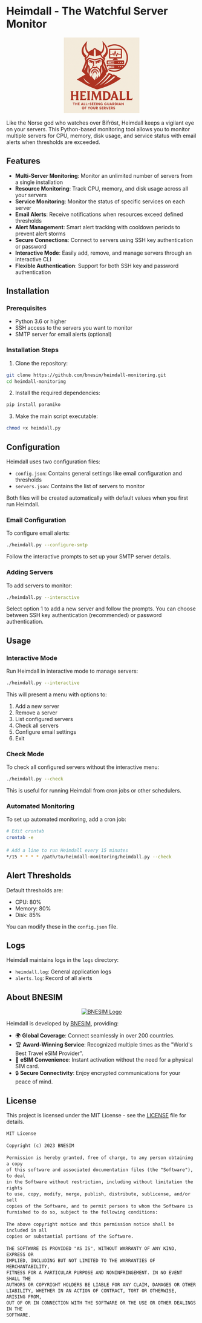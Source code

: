 # Heimdall - The Watchful Server Monitor

<p align="center">
  <img src="HEIMDALL.png" alt="Heimdall Logo" width="200">
</p>

Like the Norse god who watches over Bifröst, Heimdall keeps a vigilant eye on your servers. This Python-based monitoring tool allows you to monitor multiple servers for CPU, memory, disk usage, and service status with email alerts when thresholds are exceeded.

## Features

- **Multi-Server Monitoring**: Monitor an unlimited number of servers from a single installation
- **Resource Monitoring**: Track CPU, memory, and disk usage across all your servers
- **Service Monitoring**: Monitor the status of specific services on each server
- **Email Alerts**: Receive notifications when resources exceed defined thresholds
- **Alert Management**: Smart alert tracking with cooldown periods to prevent alert storms
- **Secure Connections**: Connect to servers using SSH key authentication or password
- **Interactive Mode**: Easily add, remove, and manage servers through an interactive CLI
- **Flexible Authentication**: Support for both SSH key and password authentication

## Installation

### Prerequisites

- Python 3.6 or higher
- SSH access to the servers you want to monitor
- SMTP server for email alerts (optional)

### Installation Steps

1. Clone the repository:

```bash
git clone https://github.com/bnesim/heimdall-monitoring.git
cd heimdall-monitoring
```

2. Install the required dependencies:

```bash
pip install paramiko
```

3. Make the main script executable:

```bash
chmod +x heimdall.py
```

## Configuration

Heimdall uses two configuration files:

- `config.json`: Contains general settings like email configuration and thresholds
- `servers.json`: Contains the list of servers to monitor

Both files will be created automatically with default values when you first run Heimdall.

### Email Configuration

To configure email alerts:

```bash
./heimdall.py --configure-smtp
```

Follow the interactive prompts to set up your SMTP server details.

### Adding Servers

To add servers to monitor:

```bash
./heimdall.py --interactive
```

Select option 1 to add a new server and follow the prompts. You can choose between SSH key authentication (recommended) or password authentication.

## Usage

### Interactive Mode

Run Heimdall in interactive mode to manage servers:

```bash
./heimdall.py --interactive
```

This will present a menu with options to:

1. Add a new server
2. Remove a server
3. List configured servers
4. Check all servers
5. Configure email settings
6. Exit

### Check Mode

To check all configured servers without the interactive menu:

```bash
./heimdall.py --check
```

This is useful for running Heimdall from cron jobs or other schedulers.

### Automated Monitoring

To set up automated monitoring, add a cron job:

```bash
# Edit crontab
crontab -e

# Add a line to run Heimdall every 15 minutes
*/15 * * * * /path/to/heimdall-monitoring/heimdall.py --check
```

## Alert Thresholds

Default thresholds are:

- CPU: 80%
- Memory: 80%
- Disk: 85%

You can modify these in the `config.json` file.

## Logs

Heimdall maintains logs in the `logs` directory:

- `heimdall.log`: General application logs
- `alerts.log`: Record of all alerts

## About BNESIM

<p align="center">
  <a href="https://www.bnesim.com">
    <img src="https://www.bnesim.com/wp-content/uploads/2023/06/bnesim-logo-1.png" alt="BNESIM Logo" width="200">
  </a>
</p>

Heimdall is developed by [BNESIM](https://www.bnesim.com), providing:

- 🌍 **Global Coverage**: Connect seamlessly in over 200 countries.
- 🏆 **Award-Winning Service**: Recognized multiple times as the "World's Best Travel eSIM Provider".
- 📱 **eSIM Convenience**: Instant activation without the need for a physical SIM card.
- 🔒 **Secure Connectivity**: Enjoy encrypted communications for your peace of mind.

## License

This project is licensed under the MIT License - see the [LICENSE](LICENSE) file for details.

```
MIT License

Copyright (c) 2023 BNESIM

Permission is hereby granted, free of charge, to any person obtaining a copy
of this software and associated documentation files (the "Software"), to deal
in the Software without restriction, including without limitation the rights
to use, copy, modify, merge, publish, distribute, sublicense, and/or sell
copies of the Software, and to permit persons to whom the Software is
furnished to do so, subject to the following conditions:

The above copyright notice and this permission notice shall be included in all
copies or substantial portions of the Software.

THE SOFTWARE IS PROVIDED "AS IS", WITHOUT WARRANTY OF ANY KIND, EXPRESS OR
IMPLIED, INCLUDING BUT NOT LIMITED TO THE WARRANTIES OF MERCHANTABILITY,
FITNESS FOR A PARTICULAR PURPOSE AND NONINFRINGEMENT. IN NO EVENT SHALL THE
AUTHORS OR COPYRIGHT HOLDERS BE LIABLE FOR ANY CLAIM, DAMAGES OR OTHER
LIABILITY, WHETHER IN AN ACTION OF CONTRACT, TORT OR OTHERWISE, ARISING FROM,
OUT OF OR IN CONNECTION WITH THE SOFTWARE OR THE USE OR OTHER DEALINGS IN THE
SOFTWARE.
```